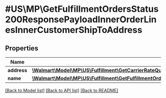 # #US\MP\GetFulfillmentOrdersStatus200ResponsePayloadInnerOrderLinesInnerCustomerShipToAddress

## Properties

Name | Type | Description | Notes
------------ | ------------- | ------------- | -------------
**address** | [**\Walmart\Model\MP\US\Fulfillment\GetCarrierRateQuote200ResponseOriginLocationAddress**](GetCarrierRateQuote200ResponseOriginLocationAddress.md) |  | [optional]
**name** | [**\Walmart\Model\MP\US\Fulfillment\GetFulfillmentOrdersStatus200ResponsePayloadInnerBuyerInfoPrimaryContactName**](GetFulfillmentOrdersStatus200ResponsePayloadInnerBuyerInfoPrimaryContactName.md) |  | [optional]


[[Back to Model list]](../) [[Back to API list]](../../Api/US/MP) [[Back to README]](../../README.md)
